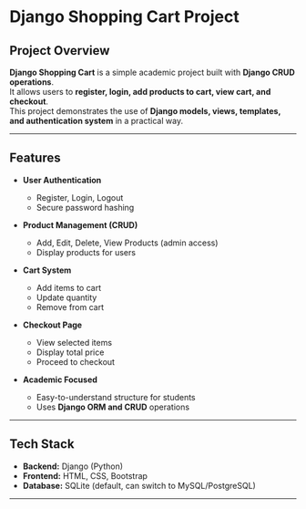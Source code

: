 # Django Shopping Cart Project

## Project Overview
**Django Shopping Cart** is a simple academic project built with **Django CRUD operations**.  
It allows users to **register, login, add products to cart, view cart, and checkout**.  
This project demonstrates the use of **Django models, views, templates, and authentication system** in a practical way.

---

##  Features
-  **User Authentication**  
    - Register, Login, Logout  
    - Secure password hashing  

-  **Product Management (CRUD)**  
    - Add, Edit, Delete, View Products (admin access)  
    - Display products for users  

-  **Cart System**  
    - Add items to cart  
    - Update quantity  
    - Remove from cart  

-  **Checkout Page**  
    - View selected items  
    - Display total price  
    - Proceed to checkout  

-  **Academic Focused**  
    - Easy-to-understand structure for students  
    - Uses **Django ORM and CRUD** operations  

---

##  Tech Stack
  - **Backend:** Django (Python)  
  - **Frontend:** HTML, CSS, Bootstrap  
  - **Database:** SQLite (default, can switch to MySQL/PostgreSQL)  

---
